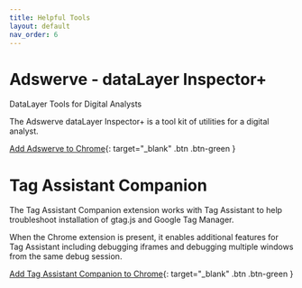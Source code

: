 ```yaml
---
title: Helpful Tools
layout: default
nav_order: 6
---
```


# Adswerve - dataLayer Inspector+

DataLayer Tools for Digital Analysts

The Adswerve dataLayer Inspector+ is a tool kit of utilities for a digital analyst. 

[Add Adswerve to Chrome](https://chromewebstore.google.com/detail/adswerve-datalayer-inspec/kmcbdogdandhihllalknlcjfpdjcleom){: target="_blank" .btn .btn-green }

# Tag Assistant Companion

The Tag Assistant Companion extension works with Tag Assistant to help troubleshoot installation of gtag.js and Google Tag Manager.

When the Chrome extension is present, it enables additional features for Tag Assistant including debugging iframes and debugging multiple windows from the same debug session.

[Add Tag Assistant Companion to Chrome](https://chromewebstore.google.com/detail/tag-assistant-companion/jmekfmbnaedfebfnmakmokmlfpblbfdm){: target="_blank" .btn .btn-green }

<script src="{{ site.baseurl }}{% link assets/js/load_gtm.js %}"> </script>